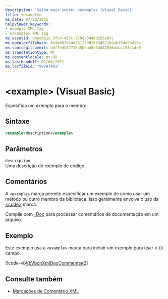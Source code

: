 ```yaml
---
description: 'Saiba mais sobre: <example> (Visual Basic)'
title: <example>
ms.date: 07/20/2015
helpviewer_keywords:
- example XML tag
- <example> XML tag
ms.assetid: 90eeda1c-3fc4-427c-879c-5046d265a97c
ms.openlocfilehash: 643e06fd24e38123dd2693d671b9ab33da5b413e
ms.sourcegitcommit: ddf7edb67715a5b9a45e3dd44536dabc153c1de0
ms.translationtype: MT
ms.contentlocale: pt-BR
ms.lasthandoff: 02/06/2021
ms.locfileid: "99787481"
---
```

# <a name="example-visual-basic"></a>\<example> (Visual Basic)

Especifica um exemplo para o membro.  
  
## <a name="syntax"></a>Sintaxe  
  
```xml  
<example>description</example>  
```  
  
## <a name="parameters"></a>Parâmetros  

 `description`  
 Uma descrição do exemplo de código.  
  
## <a name="remarks"></a>Comentários  

 A `<example>` marca permite especificar um exemplo de como usar um método ou outro membro da biblioteca. Isso geralmente envolve o uso da [\<code>](code.md) marca.  
  
 Compile com [-Doc](../../reference/command-line-compiler/doc.md) para processar comentários de documentação em um arquivo.  
  
## <a name="example"></a>Exemplo  

 Este exemplo usa a `<example>` marca para incluir um exemplo para usar o `ID` campo.  
  
 [!code-vb[VbVbcnXmlDocComments#2](~/samples/snippets/visualbasic/VS_Snippets_VBCSharp/VbVbcnXmlDocComments/VB/Class1.vb#2)]  
  
## <a name="see-also"></a>Consulte também

- [Marcações de Comentário XML](index.md)
